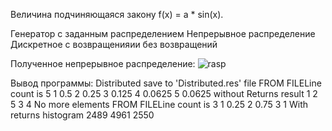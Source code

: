 Величина подчиняющаяся закону f(x) = a * sin(x).

Генератор с заданным распределением
    Непрерывное распределение
    Дискретное
        с возвращенияии
        без возвращений

Полученное непрерывное распределение:
![rasp](path "example_graph.png")

Вывод программы:
Distributed save to 'Distributed.res' file
FROM FILELine count is 5
1 0.5
2 0.25
3 0.125
4 0.0625
5 0.0625
without Returns result
1
2
5
3
4
No more elements
FROM FILELine count is 3
1 0.25
2 0.75
3 1
With returns histogram
2489
4961
2550
